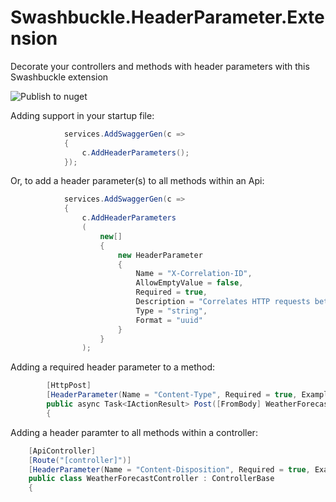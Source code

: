 # Swashbuckle.HeaderParameter.Extension
Decorate your controllers and methods with header parameters with this Swashbuckle extension

![Publish to nuget](https://github.com/waxtell/Swashbuckle.HeaderParameter.Extension/workflows/Publish%20to%20nuget/badge.svg?branch=master)

Adding support in your startup file:
```csharp
            services.AddSwaggerGen(c =>
            {
                c.AddHeaderParameters();
            });
```

Or, to add a header parameter(s) to all methods within an Api:
```csharp
            services.AddSwaggerGen(c =>
            {
                c.AddHeaderParameters
                (
                    new[]
                    {
                        new HeaderParameter
                        {
                            Name = "X-Correlation-ID",
                            AllowEmptyValue = false,
                            Required = true,
                            Description = "Correlates HTTP requests between a client and server.",
                            Type = "string",
                            Format = "uuid"
                        }
                    }
                );
```

Adding a required header parameter to a method:
```csharp
        [HttpPost]
        [HeaderParameter(Name = "Content-Type", Required = true, Example = "application/json", Type = "string")]
        public async Task<IActionResult> Post([FromBody] WeatherForecast _)
        {
```

Adding a header paramter to all methods within a controller:
```csharp
    [ApiController]
    [Route("[controller]")]
    [HeaderParameter(Name = "Content-Disposition", Required = true, Example = "inline", Type = "string")]
    public class WeatherForecastController : ControllerBase
    {
```